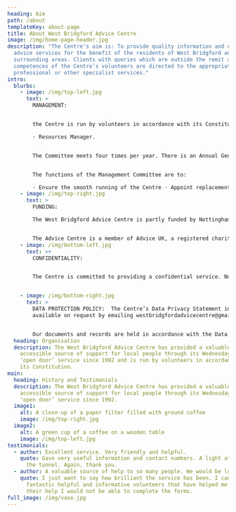 ```yaml
---
heading: Aim
path: /about
templateKey: about-page
title: About West Bridgford Advice Centre
image: /img/home-page-header.jpg
description: "The Centre's aim is: To provide quality information and other
  advice services for the benefit of the residents of West Bridgford and
  surrounding areas. Clients with queries which are outside the remit and
  competences of the Centre’s volunteers are directed to the appropriate
  professional or other specialist services."
intro:
  blurbs:
    - image: /img/top-left.jpg
      text: >
        MANAGEMENT:


        the Centre is run by volunteers in accordance with its Constitution. The Management Committee has four members who fulfil the following roles: · Administrator · Secretary · Treasurer

        · Resources Manager.


        The Committee meets four times per year. There is an Annual General Meeting to which all volunteer members are invited and where an annual financial statement is presented for approval.


        The functions of the Management Committee are to:

        · Ensure the smooth running of the Centre · Appoint replacement or additional volunteers · Ensure that finances are correctly administered · Identify and provide for the training needs of volunteers · Ensure the provision of accurate and up to date information/advice · Ensure that the Centre’s policies are carried out.
    - image: /img/top-right.jpg
      text: >
        FUNDING:

        The West Bridgford Advice Centre is partly funded by Nottinghamshire County Council and also receives occasional charitable donations.  The Centre gratefully acknowledges the support of Rothera Sharp in providing legal advice, and St. Giles Church in providing accommodation and office support.


        The Advice Centre is a member of Advice UK, a registered charity supporting the UK's largest network of independent advice services.
    - image: /img/bottom-left.jpg
      text: >+
        CONFIDENTIALITY:


        The Centre is committed to providing a confidential service. No information is given directly or indirectly to a third party without the service user’s prior consent. The Centre will breach confidentiality only where there is a risk to life or in instances where the Centre would break the law by maintaining confidentiality. The Management Committee is consulted in such cases.


    - image: /img/bottom-right.jpg
      text: >
        DATA PROTECTION POLICY:  The Centre’s Data Privacy Statement in full is
        available on request by emailing westbridgfordadvicecentre@gmail.com


        Our documents and records are held in accordance with the Data Protection Act 1998 and the General Data Protection Regulation of 2018.
  heading: Organisation
  description: The West Bridgford Advice Centre has provided a valuable and
    accessible source of support for local people through its Wednesday morning
    ‘open door’ service since 1992 and is run by volunteers in accordance with
    its Constitution.
main:
  heading: History and Testimonials
  description: The West Bridgford Advice Centre has provided a valuable and
    accessible source of support for local people through its Wednesday morning
    ‘open door’ service since 1992.
  image1:
    alt: A close-up of a paper filter filled with ground coffee
    image: /img/top-right.jpg
  image2:
    alt: A green cup of a coffee on a wooden table
    image: /img/top-left.jpg
testimonials:
  - author: Excellent service. Very friendly and helpful.
    quote: Gave very useful information and contact numbers. A light at the end of
      the tunnel. Again, thank you.
  - author: A valuable source of help to so many people. We would be lost without it.
    quote: I just want to say how brilliant the service has been. I cannot fault the
      fantastic helpful and informative volunteers that have helped me. Without
      their help I would not be able to complete the forms.
full_image: /img/vase.jpg
---
```

